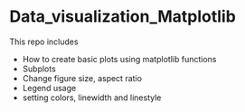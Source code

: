 # Data_visualization_Matplotlib

This repo includes

- How to create basic plots using matplotlib functions
- Subplots
- Change figure size, aspect ratio
- Legend usage
- setting colors, linewidth and linestyle
